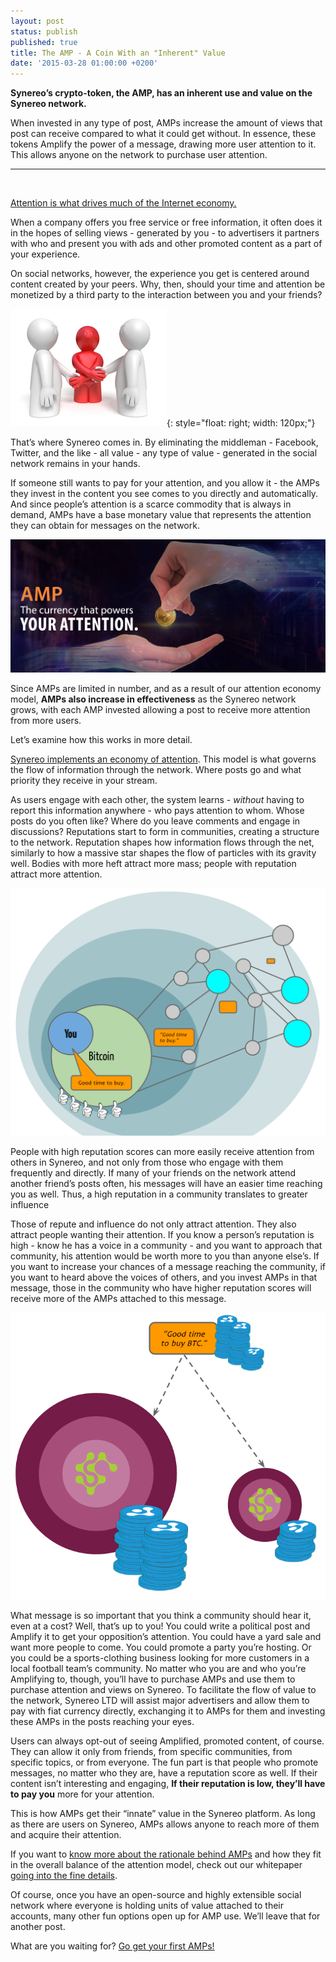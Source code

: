 ```yaml
---
layout: post
status: publish
published: true
title: The AMP - A Coin With an "Inherent" Value
date: '2015-03-28 01:00:00 +0200'
---
```


**Synereo’s crypto-token, the AMP, has an inherent use and value on the Synereo network.**

When invested in any type of post, AMPs increase the amount of views that post can receive compared to what it could get without. In essence, these tokens Amplify the power of a message, drawing more user attention to it. This allows anyone on the network to purchase user attention.

<hr><br/>

[Attention is what drives much of the Internet economy.](/2015/03/22/amp-economy/)

When a company offers you free service or free information, it often does it in the hopes of selling views - generated by you - to advertisers it partners with who and present you with ads and other promoted content as a part of your experience.

On social networks, however, the experience you get is centered around content created by your peers. Why, then, should your time and attention be monetized by a third party to the interaction between you and your friends?

![img](/img/uploads/ppl.jpg){: style="float: right; width: 120px;"}

That’s where Synereo comes in. By eliminating the middleman - Facebook, Twitter, and the like - all value - any type of value - generated in the social network remains in your hands.

If someone still wants to pay for your attention, and you allow it - the AMPs they invest in the content you see comes to you directly and automatically. And since people’s attention is a scarce commodity that is always in demand, AMPs have a base monetary value that represents the attention they can obtain for messages on the network. 

![img](/img/uploads/amp_hand_text.png)

Since AMPs are limited in number, and as a result of our attention economy model, **AMPs also increase in effectiveness** as the Synereo network grows, with each AMP invested allowing a post to receive more attention from more users.

Let’s examine how this works in more detail.

[Synereo implements an economy of attention](https://docs.google.com/a/synereo.com/presentation/d/1MQ57q-ZraCBvx-pPFA-J-MpKN6v8AkUXtCaM79vU3L8/edit?pli=1#slide=id.g6d072a333_118). This model is what governs the flow of information through the network. Where posts go and what priority they receive in your stream.

As users engage with each other, the system learns - *without* having to report this information anywhere - who pays attention to whom. Whose posts do you often like? Where do you leave comments and engage in discussions?
Reputations start to form in communities, creating a structure to the network. Reputation shapes how information flows through the net, similarly to how a massive star shapes the flow of particles with its gravity well. Bodies with more heft attract more mass; people with reputation attract more attention.

![img](/img/uploads/btc1.png)

People with high reputation scores can more easily receive attention from others in Synereo, and not only from those who engage with them frequently and directly. If many of your friends on the network attend another friend’s posts often, his messages will have an easier time reaching you as well. Thus, a high reputation in a community translates to greater influence

Those of repute and influence do not only attract attention. They also attract people wanting their attention. If you know a person’s reputation is high - know he has a voice in a community - and you want to approach that community, his attention would be worth more to you than anyone else’s. If you want to increase your chances of a message reaching the community, if you want to heard above the voices of others, and you invest AMPs in that message, those in the community who have higher reputation scores will receive more of the AMPs attached to this message.

![img](/img/uploads/btc2.png)

What message is so important that you think a community should hear it, even at a cost? Well, that’s up to you! You could write a political post and Amplify it to get your opposition’s attention. You could have a yard sale and want more people to come. You could promote a party you’re hosting. Or you could be a sports-clothing business looking for more customers in a local football team’s community.  No matter who you are and who you’re Amplifying to, though, you’ll have to purchase AMPs and use them to purchase attention and views on Synereo. To facilitate the flow of value to the network, Synereo LTD will assist major advertisers and allow them to pay with fiat currency directly, exchanging it to AMPs for them and investing these AMPs in the posts reaching your eyes. 

Users can always opt-out of seeing Amplified, promoted content, of course. They can allow it only from friends, from specific communities, from specific topics, or from everyone. 
The fun part is that people who promote messages, no matter who they are, have a reputation score as well. If their content isn’t interesting and engaging, **If their reputation is low, they’ll have to pay you** more for your attention.

This is how AMPs get their “innate” value in the Synereo platform. As long as there are users on Synereo, AMPs allows anyone to reach more of them and acquire their attention.

If you want to [know more about the rationale behind AMPs](http://www.synereo.com/whitepapers/synereo.pdf#subsection.1.2.1) and how they fit in the overall balance of the attention model, check out our whitepaper [going into the fine details](http://www.synereo.com/whitepapers/synereo.pdf#subsection.1.2.1). 

Of course, once you have an open-source and highly extensible social network where everyone is holding units of value attached to their accounts, many other fun options open up for AMP use. We’ll leave that for another post.

What are you waiting for? [Go get your first AMPs!](https://crowdsale.synereo.com/)
